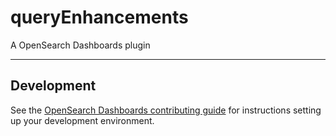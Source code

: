 # queryEnhancements

A OpenSearch Dashboards plugin

---

## Development

See the [OpenSearch Dashboards contributing
guide](https://github.com/opensearch-project/OpenSearch-Dashboards/blob/main/CONTRIBUTING.md) for instructions
setting up your development environment.
